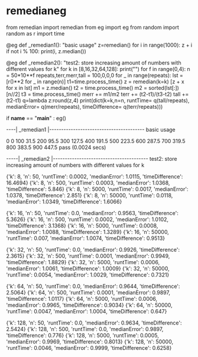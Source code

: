 
# remedianeg

from remedian import remedian
from eg       import eg
from random import random as r
import time


@eg
def _remedian1():
  "basic usage"
  z=remedian()
  for i in range(1000):
     z + i
     if not i % 100:
        print(i, z.median())


@eg
def _remedian2():
  "test2: store increasing amount of numbers with different values for k"
  for k in [8,16,32,64,128]:
    print("")
    for f in range(0,4):
      n = 50*10**f
      repeats,terr,merr,tall = 100,0,0,0
      for _ in range(repeats):
        lst = [r()**2 for _ in range(n)]
        t1=time.process_time()
        z   = remedian(k=k)
        [z + x for x in lst]
        m1 = z.median()
        t2 = time.process_time()
        m2 = sorted(lst[:])[n//2]
        t3 = time.process_time()
        merr += m1/m2
        terr += (t2-t1)/(t3-t2)
        tall += (t2-t1)
      q=lambda z:round(z,4)
      print(dict(k=k,n=n,
               runtTime=       q(tall/repeats),
               medianError=    q(merr/repeats),
               timeDifference= q(terr/repeats)))

if __name__ == "__main__" : eg()

----| _remedian1 |----------------------------------------
basic usage

0 0
100 31.5
200 95.5
300 127.5
400 191.5
500 223.5
600 287.5
700 319.5
800 383.5
900 447.5
pass (0.0024 secs)

-----| _remedian2 |----------------------------------------
test2: store increasing amount of numbers with different values for k


{'k': 8, 'n': 50, 'runtTime': 0.0002, 'medianError': 1.0115, 'timeDifference': 16.4694}
{'k': 8, 'n': 500, 'runtTime': 0.0003, 'medianError': 1.0368, 'timeDifference': 5.846}
{'k': 8, 'n': 5000, 'runtTime': 0.0017, 'medianError': 1.0378, 'timeDifference': 2.851}
{'k': 8, 'n': 50000, 'runtTime': 0.0118, 'medianError': 1.0349, 'timeDifference': 1.6066}

{'k': 16, 'n': 50, 'runtTime': 0.0, 'medianError': 0.9563, 'timeDifference': 5.3626}
{'k': 16, 'n': 500, 'runtTime': 0.0002, 'medianError': 1.0102, 'timeDifference': 3.1368}
{'k': 16, 'n': 5000, 'runtTime': 0.0008, 'medianError': 1.0088, 'timeDifference': 1.3289}
{'k': 16, 'n': 50000, 'runtTime': 0.007, 'medianError': 1.0074, 'timeDifference': 0.9513}

{'k': 32, 'n': 50, 'runtTime': 0.0, 'medianError': 0.9926, 'timeDifference': 2.3615}
{'k': 32, 'n': 500, 'runtTime': 0.0001, 'medianError': 0.9949, 'timeDifference': 1.8829}
{'k': 32, 'n': 5000, 'runtTime': 0.0006, 'medianError': 1.0061, 'timeDifference': 1.0009}
{'k': 32, 'n': 50000, 'runtTime': 0.0054, 'medianError': 1.0029, 'timeDifference': 0.7321}

{'k': 64, 'n': 50, 'runtTime': 0.0, 'medianError': 0.9644, 'timeDifference': 2.5064}
{'k': 64, 'n': 500, 'runtTime': 0.0001, 'medianError': 0.9897, 'timeDifference': 1.0117}
{'k': 64, 'n': 5000, 'runtTime': 0.0006, 'medianError': 0.9965, 'timeDifference': 0.9034}
{'k': 64, 'n': 50000, 'runtTime': 0.0047, 'medianError': 1.0004, 'timeDifference': 0.647}

{'k': 128, 'n': 50, 'runtTime': 0.0, 'medianError': 0.9634, 'timeDifference': 2.5424}
{'k': 128, 'n': 500, 'runtTime': 0.0, 'medianError': 0.9897, 'timeDifference': 0.776}
{'k': 128, 'n': 5000, 'runtTime': 0.0005, 'medianError': 0.9969, 'timeDifference': 0.8013}
{'k': 128, 'n': 50000, 'runtTime': 0.0046, 'medianError': 0.9999, 'timeDifference': 0.6258}

```python
```

